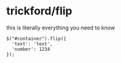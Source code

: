trickford/flip
========
this is literally everything you need to know

    $("#container").flip({
      'text': 'text',
      'number': 1234
    });